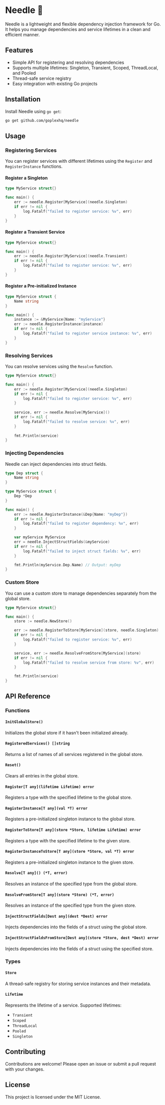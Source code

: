 # Needle :syringe:

Needle is a lightweight and flexible dependency injection framework for Go. It helps you manage dependencies and service
lifetimes in a clean and efficient manner.

## Features

- Simple API for registering and resolving dependencies
- Supports multiple lifetimes: Singleton, Transient, Scoped, ThreadLocal, and Pooled
- Thread-safe service registry
- Easy integration with existing Go projects

## Installation

Install Needle using `go get`:

```bash
go get github.com/goplexhq/needle
```

## Usage

### Registering Services

You can register services with different lifetimes using the `Register` and `RegisterInstance` functions.

#### Register a Singleton

```go
type MyService struct{}

func main() {
    err := needle.Register[MyService](needle.Singleton)
    if err != nil {
        log.Fatalf("failed to register service: %v", err)
    }
}
```

#### Register a Transient Service

```go
type MyService struct{}

func main() {
    err := needle.Register[MyService](needle.Transient)
    if err != nil {
        log.Fatalf("failed to register service: %v", err)
    }
}
```

#### Register a Pre-initialized Instance

```go
type MyService struct {
    Name string
}

func main() {
    instance := &MyService{Name: "myService"}
    err := needle.RegisterInstance(instance)
    if err != nil {
        log.Fatalf("failed to register service instance: %v", err)
    }
}
```

### Resolving Services

You can resolve services using the `Resolve` function.

```go
type MyService struct{}

func main() {
    err := needle.Register[MyService](needle.Singleton)
    if err != nil {
        log.Fatalf("failed to register service: %v", err)
    }
    
    service, err := needle.Resolve[MyService]()
    if err != nil {
        log.Fatalf("failed to resolve service: %v", err)
    }
    
    fmt.Println(service)
}
```

### Injecting Dependencies

Needle can inject dependencies into struct fields.

```go
type Dep struct {
    Name string
}

type MyService struct {
    Dep *Dep
}

func main() {
    err := needle.RegisterInstance(&Dep{Name: "myDep"})
    if err != nil {
        log.Fatalf("failed to register dependency: %v", err)
    }

    var myService MyService
    err = needle.InjectStructFields(&myService)
    if err != nil {
        log.Fatalf("failed to inject struct fields: %v", err)
    }

    fmt.Println(myService.Dep.Name) // Output: myDep
}
```

### Custom Store

You can use a custom store to manage dependencies separately from the global store.

```go
type MyService struct{}

func main() {
    store := needle.NewStore()

    err := needle.RegisterToStore[MyService](store, needle.Singleton)
    if err != nil {
        log.Fatalf("failed to register service: %v", err)
    }

    service, err := needle.ResolveFromStore[MyService](store)
    if err != nil {
        log.Fatalf("failed to resolve service from store: %v", err)
    }

    fmt.Println(service)
}
```

## API Reference

### Functions

#### `InitGlobalStore()`

Initializes the global store if it hasn't been initialized already.

#### `RegisteredServices() []string`

Returns a list of names of all services registered in the global store.

#### `Reset()`

Clears all entries in the global store.

#### `Register[T any](lifetime Lifetime) error`

Registers a type with the specified lifetime to the global store.

#### `RegisterInstance[T any](val *T) error`

Registers a pre-initialized singleton instance to the global store.

#### `RegisterToStore[T any](store *Store, lifetime Lifetime) error`

Registers a type with the specified lifetime to the given store.

#### `RegisterInstanceToStore[T any](store *Store, val *T) error`

Registers a pre-initialized singleton instance to the given store.

#### `Resolve[T any]() (*T, error)`

Resolves an instance of the specified type from the global store.

#### `ResolveFromStore[T any](store *Store) (*T, error)`

Resolves an instance of the specified type from the given store.

#### `InjectStructFields[Dest any](dest *Dest) error`

Injects dependencies into the fields of a struct using the global store.

#### `InjectStructFieldsFromStore[Dest any](store *Store, dest *Dest) error`

Injects dependencies into the fields of a struct using the specified store.

### Types

#### `Store`

A thread-safe registry for storing service instances and their metadata.

#### `Lifetime`

Represents the lifetime of a service. Supported lifetimes:

- `Transient`
- `Scoped`
- `ThreadLocal`
- `Pooled`
- `Singleton`

## Contributing

Contributions are welcome! Please open an issue or submit a pull request with your changes.

## License

This project is licensed under the MIT License.
